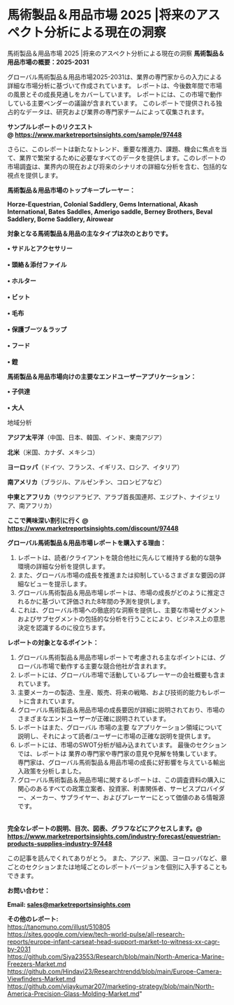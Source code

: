 # 馬術製品＆用品市場 2025 |将来のアスペクト分析による現在の洞察
馬術製品＆用品市場 2025 |将来のアスペクト分析による現在の洞察
<strong><b>馬術製品＆用品市場の概要：2025-2031</b></strong>

グローバル馬術製品＆用品市場2025-2031は、業界の専門家からの入力による詳細な市場分析に基づいて作成されています。 レポートは、今後数年間で市場の風景とその成長見通しをカバーしています。 レポートには、この市場で動作している主要ベンダーの議論が含まれています。 このレポートで提供される独占的なデータは、研究および業界の専門家チームによって収集されます。

<strong>サンプルレポートのリクエスト @ <a href=https://www.marketreportsinsights.com/sample/97448>https://www.marketreportsinsights.com/sample/97448</a></strong>

さらに、このレポートは新たなトレンド、重要な推進力、課題、機会に焦点を当て、業界で繁栄するために必要なすべてのデータを提供します。このレポートの市場調査は、業界内の現在および将来のシナリオの詳細な分析を含む、包括的な視点を提供します。

<strong>馬術製品＆用品市場のトップキープレーヤー：</strong>

<strong>Horze-Equestrian, Colonial Saddlery, Gems International, Akash International, Bates Saddles, Amerigo saddle, Berney Brothers, Beval Saddlery, Borne Saddlery, Airowear</strong>

<strong><b>対象となる馬術製品＆用品の主なタイプは次のとおりです。</b></strong>

<strong>• サドルとアクセサリー<br><br>• 頭絡＆添付ファイル<br><br>• ホルター<br><br>• ビット<br><br>• 毛布<br><br>• 保護ブーツ＆ラップ<br><br>• フード<br><br>• 鐙</strong>

<strong><b>馬術製品＆用品市場向けの主要なエンドユーザーアプリケーション：</b></strong>

<strong>• 子供達<br><br>• 大人</strong>

 地域分析

<strong><b>アジア太平洋</b></strong>（中国、日本、韓国、インド、東南アジア）

<strong><b>北米</b></strong>（米国、カナダ、メキシコ）

<strong><b>ヨーロッパ</b></strong>（ドイツ、フランス、イギリス、ロシア、イタリア）

<strong><b>南アメリカ</b></strong>（ブラジル、アルゼンチン、コロンビアなど）

<strong><b>中東とアフリカ</b></strong>（サウジアラビア、アラブ首長国連邦、エジプト、ナイジェリア、南アフリカ）

<strong>ここで興味深い割引に行く @ <a href=https://www.marketreportsinsights.com/discount/97448>https://www.marketreportsinsights.com/discount/97448</a></strong>

<strong><b>グローバル馬術製品＆用品市場レポートを購入する理由：</b></strong>
<ol>
  <li>レポートは、読者/クライアントを競合他社に先んじて維持する動的な競争環境の詳細な分析を提供します。</li>
  <li>また、グローバル市場の成長を推進または抑制しているさまざまな要因の詳細なビューを提示します。</li>
  <li>グローバル馬術製品＆用品市場レポートは、市場の成長がどのように推定されるかに基づいて評価された8年間の予測を提供します。</li>
  <li>これは、グローバル市場への徹底的な洞察を提供し、主要な市場セグメントおよびサブセグメントの包括的な分析を行うことにより、ビジネス上の意思決定を認識するのに役立ちます。</li>
</ol>
<strong><b>レポートの対象となるポイント：</b></strong>
<ol>
  <li>グローバル馬術製品＆用品市場レポートで考慮される主なポイントには、グローバル市場で動作する主要な競合他社が含まれます。</li>
  <li>レポートには、グローバル市場で活動しているプレーヤーの会社概要も含まれています。</li>
  <li>主要メーカーの製造、生産、販売、将来の戦略、および技術的能力もレポートに含まれています。</li>
  <li>グローバル馬術製品＆用品市場の成長要因が詳細に説明されており、市場のさまざまなエンドユーザーが正確に説明されています。</li>
  <li>レポートはまた、グローバル 市場の主要 なアプリケーション領域について説明し、それによって読者/ユーザーに市場の正確な説明を提供します。</li>
  <li>レポートには、市場のSWOT分析が組み込まれています。 最後のセクションでは、レポートは 業界の専門家や専門家の意見や見解を特集しています。 専門家は、グローバル馬術製品＆用品市場の成長に好影響を与えている輸出入政策を分析しました。</li>
  <li>グローバル馬術製品＆用品市場に関するレポートは、この調査資料の購入に関心のあるすべての政策立案者、投資家、利害関係者、サービスプロバイダー、メーカー、サプライヤー、およびプレーヤーにとって価値のある情報源です。</li>
</ol><br>
<strong>完全なレポートの説明、目次、図表、グラフなどにアクセスします。@ <a href=https://www.marketreportsinsights.com/industry-forecast/equestrian-products-supplies-industry-97448>https://www.marketreportsinsights.com/industry-forecast/equestrian-products-supplies-industry-97448</a></strong>

この記事を読んでくれてありがとう。 また、アジア、米国、ヨーロッパなど、章ごとのセクションまたは地域ごとのレポートバージョンを個別に入手することもできます。

<strong><b>お問い合わせ：</b></strong>

<strong>Email: </strong><a href=mailto:sales@marketreportsinsights.com><strong>sales@marketreportsinsights.com</strong></a>

<strong>その他のレポート:</strong>
<br>
<a href=https://tanomuno.com/illust/510805>https://tanomuno.com/illust/510805</a>
<br>
<a href=https://sites.google.com/view/tech-world-pulse/all-research-reports/europe-infant-carseat-head-support-market-to-witness-xx-cagr-by-2031>https://sites.google.com/view/tech-world-pulse/all-research-reports/europe-infant-carseat-head-support-market-to-witness-xx-cagr-by-2031</a>
<br>
<a href=https://github.com/Siya23553/Research/blob/main/North-America-Marine-Freezers-Market.md>https://github.com/Siya23553/Research/blob/main/North-America-Marine-Freezers-Market.md</a>
<br>
<a href=https://github.com/Hindavi23/Researchtrendd/blob/main/Europe-Camera-Viewfinders-Market.md>https://github.com/Hindavi23/Researchtrendd/blob/main/Europe-Camera-Viewfinders-Market.md</a>
<br>
<a href=https://github.com/vijaykumar207/marketing-strategy/blob/main/North-America-Precision-Glass-Molding-Market.md>https://github.com/vijaykumar207/marketing-strategy/blob/main/North-America-Precision-Glass-Molding-Market.md</a>"
